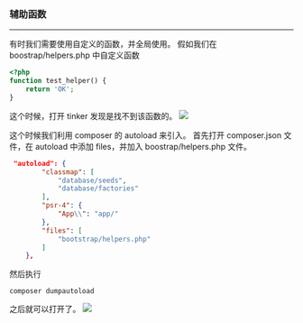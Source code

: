 ### 辅助函数
---
有时我们需要使用自定义的函数，并全局使用。
假如我们在 boostrap/helpers.php 中自定义函数
```php
<?php
function test_helper() {
    return 'OK';
}
```
这个时候，打开 tinker 发现是找不到该函数的。
![](http://pzjwh5v7g.bkt.clouddn.com/mweb/15715624911564.jpg)

这个时候我们利用 composer 的 autoload 来引入。
首先打开 composer.json 文件，在 autoload 中添加 files，并加入 boostrap/helpers.php 文件。
```json
 "autoload": {
        "classmap": [
            "database/seeds",
            "database/factories"
        ],
        "psr-4": {
            "App\\": "app/"
        },
        "files": [
            "bootstrap/helpers.php"
        ]
    },
```

然后执行
```shell
composer dumpautoload
```

之后就可以打开了。
![](http://pzjwh5v7g.bkt.clouddn.com/mweb/15715626292782.jpg)

